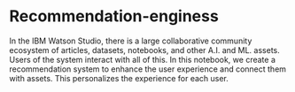 # Recommendation-enginess
In the IBM Watson Studio, there is a large collaborative community ecosystem of articles, datasets, notebooks, and other A.I. and ML. assets. 
Users of the system interact with all of this. In this notebook, we create a recommendation system to enhance the user experience and connect them with assets.
This personalizes the experience for each user.

